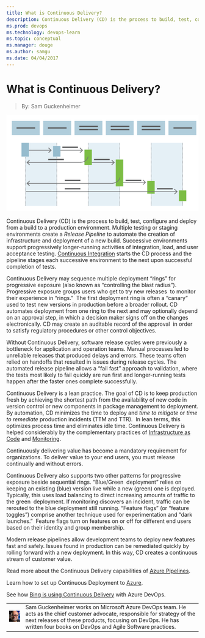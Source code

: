 ```yaml
---
title: What is Continuous Delivery?
description: Continuous Delivery (CD) is the process to build, test, configure and deploy from a build to a production environment.
ms.prod: devops
ms.technology: devops-learn
ms.topic: conceptual
ms.manager: douge
ms.author: samgu
ms.date: 04/04/2017
---
```


# What is Continuous Delivery?

> By: Sam Guckenheimer

![Continuous Delivery Automates the Flow to Production](_img/ContinuousDelivery_600x300.png)

Continuous Delivery (CD) is the process to build, test, configure and
deploy from a build to a production environment. Multiple testing or
staging environments create a _Release Pipeline_ to automate the
creation of infrastructure and deployment of a new build. Successive
environments support progressively longer-running activities of
integration, load, and user acceptance testing. [Continuous
Integration](what-is-continuous-integration.md "Continuous Integration")
starts the CD process and the pipeline stages each successive
environment to the next upon successful completion of tests.

Continuous Delivery may sequence multiple deployment “rings” for
progressive exposure (also known as “controlling the blast radius”).
Progressive exposure groups users who get to try new releases  to
monitor their experience in “rings.”  The first deployment ring is often
a “canary” used to test new versions in production before a broader
rollout. CD automates deployment from one ring to the next and may
optionally depend on an approval step, in which a decision maker signs
off on the changes electronically. CD may create an auditable record of
the approval  in order to satisfy regulatory procedures or other control
objectives.

Without Continuous Delivery, software release cycles were previously a
bottleneck for application and operation teams. Manual processes led to
unreliable releases that produced delays and errors. These teams often
relied on handoffs that resulted in issues during release cycles. The
automated release pipeline allows a “fail fast” approach to validation,
where the tests most likely to fail quickly are run first and
longer-running tests happen after the faster ones complete successfully.

Continuous Delivery is a lean practice. The goal of CD is to keep
production fresh by achieving the shortest path from the availability of
new code in version control or new components in package management to
deployment. By automation, CD minimizes the time to deploy and _time to
mitigate_ or _time to remediate_ production incidents (TTM and TTR).  In
lean terms, this optimizes process time and eliminates idle time.
Continuous Delivery is helped considerably by the complementary
practices of [Infrastructure as Code](what-is-infrastructure-as-code.md)
and
[Monitoring](what-is-monitoring.md).

Continuously delivering value has become a mandatory requirement for
organizations. To deliver value to your end users, you must release
continually and without errors.

Continuous Delivery also supports two other patterns for progressive
exposure beside sequential rings. “Blue/Green  deployment” relies on
keeping an existing (blue) version live while a new (green) one is
deployed. Typically, this uses load balancing to direct increasing
amounts of traffic to the green  deployment. If monitoring discovers an
incident, traffic can be rerouted to the blue deployment still running.
“Feature flags” (or “feature toggles”) comprise another technique used
for experimentation and “dark launches.”  Feature flags turn on features
on or off for different end users based on their identity and group
membership.

Modern release pipelines allow development teams to deploy new features
fast and safely. Issues found in production can be remediated quickly by
rolling forward with a new deployment. In this way, CD creates a
continuous stream of customer value.

Read more about the Continuous Delivery capabilities of [Azure Pipelines](https://azure.microsoft.com/en-us/services/devops/pipelines/).

Learn how to set up Continuous Deployment to
[Azure](/azure/devops/release/examples/examples).

See how [Bing is using Continuous Delivery](http://stories.visualstudio.com/bing-continuous-delivery/ "Continuous Delivery at Bing") with
Azure DevOps.

|                                                         |                                                                                                                                                                                                                                                       |
| ------------------------------------------------------- | ----------------------------------------------------------------------------------------------------------------------------------------------------------------------------------------------------------------------------------------------------- |
| ![Image: Sam Guckenheimer, MSFT](_img/samgu-avatar.jpg) | Sam Guckenheimer works on Microsoft Azure DevOps team. He acts as the chief customer advocate, responsible for strategy of the next releases of these products, focusing on DevOps. He has written four books on DevOps and Agile Software practices. |
